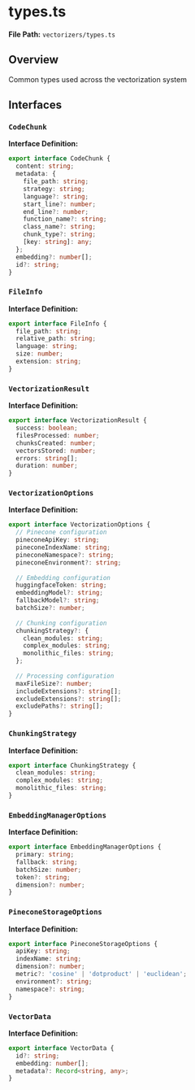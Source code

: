 # types.ts

**File Path:** `vectorizers/types.ts`

## Overview

Common types used across the vectorization system

## Interfaces

### `CodeChunk`

**Interface Definition:**

```typescript
export interface CodeChunk {
  content: string;
  metadata: {
    file_path: string;
    strategy: string;
    language?: string;
    start_line?: number;
    end_line?: number;
    function_name?: string;
    class_name?: string;
    chunk_type?: string;
    [key: string]: any;
  };
  embedding?: number[];
  id?: string;
}
```

### `FileInfo`

**Interface Definition:**

```typescript
export interface FileInfo {
  file_path: string;
  relative_path: string;
  language: string;
  size: number;
  extension: string;
}
```

### `VectorizationResult`

**Interface Definition:**

```typescript
export interface VectorizationResult {
  success: boolean;
  filesProcessed: number;
  chunksCreated: number;
  vectorsStored: number;
  errors: string[];
  duration: number;
}
```

### `VectorizationOptions`

**Interface Definition:**

```typescript
export interface VectorizationOptions {
  // Pinecone configuration
  pineconeApiKey: string;
  pineconeIndexName: string;
  pineconeNamespace?: string;
  pineconeEnvironment?: string;
  
  // Embedding configuration
  huggingfaceToken: string;
  embeddingModel?: string;
  fallbackModel?: string;
  batchSize?: number;
  
  // Chunking configuration
  chunkingStrategy?: {
    clean_modules: string;
    complex_modules: string;
    monolithic_files: string;
  };
  
  // Processing configuration
  maxFileSize?: number;
  includeExtensions?: string[];
  excludeExtensions?: string[];
  excludePaths?: string[];
}
```

### `ChunkingStrategy`

**Interface Definition:**

```typescript
export interface ChunkingStrategy {
  clean_modules: string;
  complex_modules: string;
  monolithic_files: string;
}
```

### `EmbeddingManagerOptions`

**Interface Definition:**

```typescript
export interface EmbeddingManagerOptions {
  primary: string;
  fallback: string;
  batchSize: number;
  token?: string;
  dimension?: number;
}
```

### `PineconeStorageOptions`

**Interface Definition:**

```typescript
export interface PineconeStorageOptions {
  apiKey: string;
  indexName: string;
  dimension?: number;
  metric?: 'cosine' | 'dotproduct' | 'euclidean';
  environment?: string;
  namespace?: string;
}
```

### `VectorData`

**Interface Definition:**

```typescript
export interface VectorData {
  id?: string;
  embedding: number[];
  metadata?: Record<string, any>;
}
```

